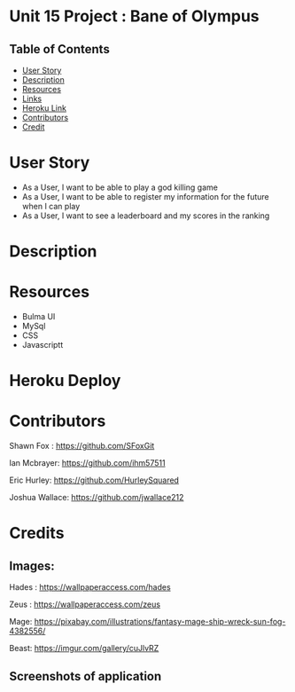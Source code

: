 # Unit 15 Project : Bane of Olympus

## Table of Contents

- [User Story](#Userstory)
- [Description](#Description)
- [Resources](#Resources)
- [Links](#Links)
- [Heroku Link](#Heroku)
- [Contributors](#contributors)
- [Credit](#Credits)

# User Story

- As a User, I want to be able to play a god killing game
- As a User, I want to be able to register my information for the future when I can play
- As a User, I want to see a leaderboard and my scores in the ranking

# Description


# Resources

- Bulma UI
- MySql
- CSS
- Javascriptt

# Heroku Deploy

# Contributors

Shawn Fox : <https://github.com/SFoxGit>

Ian Mcbrayer: <https://github.com/ihm57511>

Eric Hurley: <https://github.com/HurleySquared>

Joshua Wallace: <https://github.com/jwallace212>

# Credits

## Images:

Hades : <https://wallpaperaccess.com/hades>

Zeus : <https://wallpaperaccess.com/zeus>

Mage: <https://pixabay.com/illustrations/fantasy-mage-ship-wreck-sun-fog-4382556/>

Beast: <https://imgur.com/gallery/cuJlvRZ>

## Screenshots of application